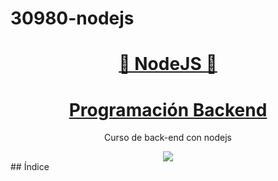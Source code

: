 # 30980-nodejs
<div align="center">
  <h1 align="center" style="color: #8cc84c"><a href="https://nodejs.org/en/">🎣 NodeJS 🚀</a></h1>
  
  <strong>
    <h1 align="center" style="color: #8cc84c">
      <a href="https://www.coderhouse.com/online/programacion-backend"><span class="subline no-shrink ch-rel" style="" ng-if="::vm.productTmp.subline" ch-style-mq="{'col-md-close': {'font-size': '2em'}}"> Programación Backend</span></a>
    </h1>
  </strong>
  <p>
    Curso de back-end con nodejs
  </p>

  <a href="https://www.coderhouse.com/online/programacion-backend">
    <img ng-if="!isSvg &amp;&amp; isImg" class="" ng-prop-src="icon" src="https://res.cloudinary.com/hdsqazxtw/image/upload/f_auto,q_auto/w_88/v1624901995/cj4pds1lawxav2nyxkig.png">
  </a>
</div>
## Índice
